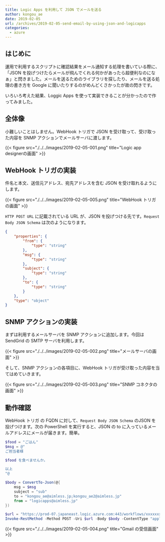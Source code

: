 ```yaml
---
title: Logic Apps を利用して JSON でメールを送る
author: kongou_ae
date: 2019-02-05
url: /archives/2019-02-05-send-email-by-using-json-and-logicapps
categories:
  - azure
---
```


## はじめに

運用で利用するスクリプトに確認結果をメール通知する処理を書いている際に、「JSON を投げつけたらメールが飛んでくれる何かがあったら超便利なのになぁ」と閃きました。メールを送るためのライブラリを探したり、メールを送る処理の書き方を Google に聞いたりするのがめんどくさかったが故の閃きです。

いろいろ考えた結果、Loggic Apps を使って実装できることが分かったので作ってみました。

## 全体像

小難しいことはしません。WebHook トリガで JSON を受け取って、受け取った内容を SNMP アクションでメールサーバに渡します。

{{< figure src="./../../images/2019-02-05-001.png" title="Logic app designerの画面" >}}

## WebHook トリガの実装

件名と本文、送信元アドレス、宛先アドレスを含む JSON を受け取れるようにします。

{{< figure src="./../../images/2019-02-05-005.png" title="WebHook トリガの画面" >}}

`HTTP POST URL` に記載されている URL が、JSON を投げつける先です。`Request Body JSON Schema` は次のようになります。

```json
{
    "properties": {
        "from": {
            "type": "string"
        },
        "msg": {
            "type": "string"
        },
        "subject": {
            "type": "string"
        },
        "to": {
            "type": "string"
        }
    },
    "type": "object"
}
```

## SNMP アクションの実装

まずは利用するメールサーバを SNMP アクションに追加します。今回は SendGrid の SMTP サーバを利用します。

{{< figure src="./../../images/2019-02-05-002.png" title="メールサーバの画面" >}}

そして、SNMP アクションの各項目に、WebHook トリガが受け取った内容を当てはめていきます。

{{< figure src="./../../images/2019-02-05-003.png" title="SNMP コネクタの画面" >}}

## 動作確認

WebHook トリガ の FQDN に対して、`Request Body JSON Schema` のJSON を投げつけます。次の PowerShell を実行すると、JSON の to に入っているメールアドレスにメールが届きます。簡単。

```powershell
$food = "ごはん"
$msg = @"
ご担当者様

$food を食べませんか。

以上
"@

$body = ConvertTo-Json(@{
    msg = $msg
    subject = "sub"
    to = "kongou_ae@aimless.jp;kongou_ae2@aimless.jp"
    from = "logicapps@aimless.jp"
})

$url = "https://prod-07.japaneast.logic.azure.com:443/workflows/xxxxxxxxxxxxxxxxxxxxxxxxxxxxxx/triggers/manual/paths/invoke?api-version=2016-10-01&sp=%2Ftriggers%2Fmanual%2Frun&sv=1.0&sig=xxxxxxxxxxxxxxxxxxxxxxx"
Invoke-RestMethod -Method POST -Uri $url -Body $body -ContentType "application/json;charset=utf-8"
```

{{< figure src="./../../images/2019-02-05-004.png" title="Gmail の受信画面" >}}
